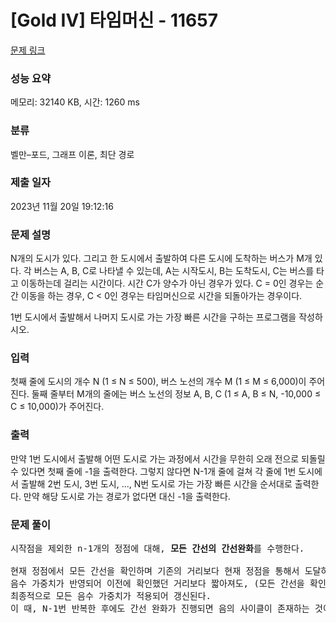 # [Gold IV] 타임머신 - 11657 

[문제 링크](https://www.acmicpc.net/problem/11657) 

### 성능 요약

메모리: 32140 KB, 시간: 1260 ms

### 분류

벨만–포드, 그래프 이론, 최단 경로

### 제출 일자

2023년 11월 20일 19:12:16

### 문제 설명

<p>N개의 도시가 있다. 그리고 한 도시에서 출발하여 다른 도시에 도착하는 버스가 M개 있다. 각 버스는 A, B, C로 나타낼 수 있는데, A는 시작도시, B는 도착도시, C는 버스를 타고 이동하는데 걸리는 시간이다. 시간 C가 양수가 아닌 경우가 있다. C = 0인 경우는 순간 이동을 하는 경우, C < 0인 경우는 타임머신으로 시간을 되돌아가는 경우이다.</p>

<p>1번 도시에서 출발해서 나머지 도시로 가는 가장 빠른 시간을 구하는 프로그램을 작성하시오.</p>

### 입력 

 <p>첫째 줄에 도시의 개수 N (1 ≤ N ≤ 500), 버스 노선의 개수 M (1 ≤ M ≤ 6,000)이 주어진다. 둘째 줄부터 M개의 줄에는 버스 노선의 정보 A, B, C (1 ≤ A, B ≤ N, -10,000 ≤ C ≤ 10,000)가 주어진다. </p>

### 출력 

 <p>만약 1번 도시에서 출발해 어떤 도시로 가는 과정에서 시간을 무한히 오래 전으로 되돌릴 수 있다면 첫째 줄에 -1을 출력한다. 그렇지 않다면 N-1개 줄에 걸쳐 각 줄에 1번 도시에서 출발해 2번 도시, 3번 도시, ..., N번 도시로 가는 가장 빠른 시간을 순서대로 출력한다. 만약 해당 도시로 가는 경로가 없다면 대신 -1을 출력한다.</p>

### 문제 풀이 

 <pre>시작점을 제외한 n-1개의 정점에 대해, <b>모든 간선의 간선완화</b>를 수행한다.

현재 정점에서 모든 간선을 확인하며 기존의 거리보다 현재 정점을 통해서 도달하는 거리가 짧으면 갱신한다.
음수 가중치가 반영되어 이전에 확인했던 거리보다 짧아져도, (모든 간선을 확인 + 거리 갱신)의 작업이 N-1번 이루어지기 때문에
최종적으로 모든 음수 가중치가 적용되어 갱신된다.
이 때, N-1번 반복한 후에도 간선 완화가 진행되면 음의 사이클이 존재하는 것이다.
</pre>

